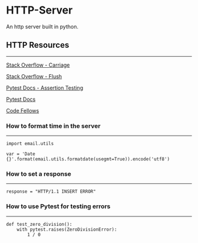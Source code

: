 # HTTP-Server
An http server built in python.

## HTTP Resources
-------------------
[Stack Overflow - Carriage](https://stackoverflow.com/questions/1761051/difference-between-n-and-r)

[Stack Overflow - Flush](https://stackoverflow.com/questions/10019456/usage-of-sys-stdout-flush-method)

[Pytest Docs - Assertion Testing](https://docs.pytest.org/en/latest/assert.html)

[Pytest Docs](https://docs.pytest.org/en/latest/)

[Code Fellows](https://codefellows.github.io/sea-python-401d7/lectures/http.html#wrap-up)

### How to format time in the server
--------------------------------------
```
import email.utils

var = 'Date {}'.format(email.utils.formatdate(usegmt=True)).encode('utf8')
```

### How to set a response
---------------------------
```response = "HTTP/1.1 INSERT ERROR"```

### How to use Pytest for testing errors
------------------------------------------
```
def test_zero_division():
    with pytest.raises(ZeroDivisionError):
        1 / 0
```